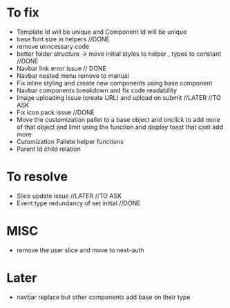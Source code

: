 # To fix

- Template Id will be unique and Component Id will be unique
- base font size in helpers //DONE
- remove unncessary code
- better folder structure -> move initial styles to helper , types to constant //DONE
- Navbar link error issue // DONE
- Navbar nested menu remove to manual
- Fix inline styling and create new components using base component
- Navbar components breakdown and fix code readability
- Image uploading issue (create URL) and upload on submit //LATER //TO ASK
- Fix icon pack issue //DONE
- Move the customization pallet to a base object and onclick to add more of that object and limit using the function and display toast that cant add more
- Cutomization Pallete helper functions
- Parent Id child relation

# To resolve

- Slice update issue //LATER //TO ASK
- Event type redundancy of set initial //DONE

# MISC

- remove the user slice and move to next-auth

# Later

- navbar replace but other components add base on their type
